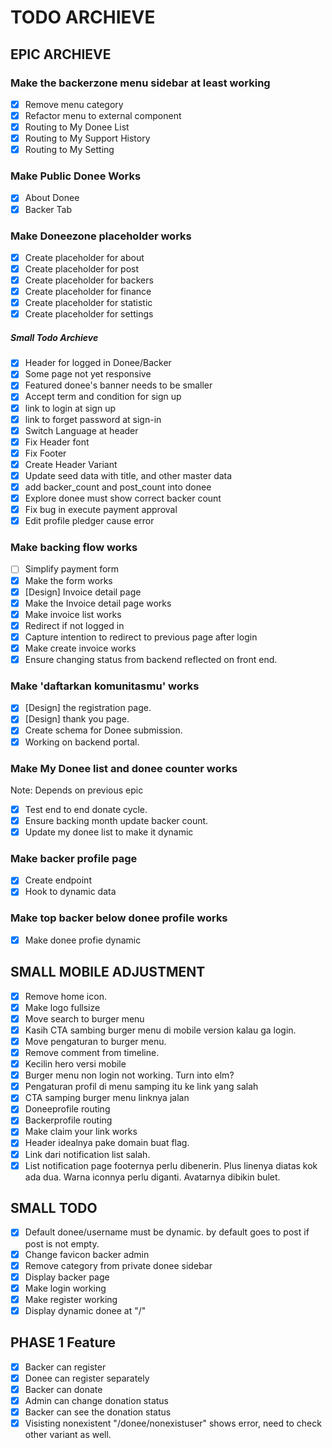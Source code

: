 # TODO ARCHIEVE

## EPIC ARCHIEVE

### Make the backerzone menu sidebar at least working

- [x] Remove menu category
- [x] Refactor menu to external component
- [x] Routing to My Donee List
- [x] Routing to My Support History
- [x] Routing to My Setting

### Make Public Donee Works

- [x] About Donee
- [x] Backer Tab

### Make Doneezone placeholder works

- [x] Create placeholder for about
- [x] Create placeholder for post
- [x] Create placeholder for backers
- [x] Create placeholder for finance
- [x] Create placeholder for statistic
- [x] Create placeholder for settings

##### Small Todo Archieve

- [x] Header for logged in Donee/Backer
- [x] Some page not yet responsive
- [x] Featured donee's banner needs to be smaller
- [x] Accept term and condition for sign up
- [x] link to login at sign up
- [x] link to forget password at sign-in
- [x] Switch Language at header
- [x] Fix Header font
- [x] Fix Footer
- [x] Create Header Variant
- [x] Update seed data with title, and other master data
- [x] add backer_count and post_count into donee
- [x] Explore donee must show correct backer count
- [x] Fix bug in execute payment approval
- [x] Edit profile pledger cause error

### Make backing flow works

- [ ] Simplify payment form
- [x] Make the form works
- [x] [Design] Invoice detail page
- [x] Make the Invoice detail page works
- [x] Make invoice list works
- [x] Redirect if not logged in
- [x] Capture intention to redirect to previous page after login
- [x] Make create invoice works
- [x] Ensure changing status from backend reflected on front end.

### Make 'daftarkan komunitasmu' works

- [x] [Design] the registration page.
- [x] [Design] thank you page.
- [x] Create schema for Donee submission.
- [x] Working on backend portal.

### Make My Donee list and donee counter works

Note: Depends on previous epic

- [x] Test end to end donate cycle.
- [x] Ensure backing month update backer count.
- [x] Update my donee list to make it dynamic

### Make backer profile page

- [x] Create endpoint
- [x] Hook to dynamic data

### Make top backer below donee profile works

- [x] Make donee profie dynamic

## SMALL MOBILE ADJUSTMENT

- [x] Remove home icon.
- [x] Make logo fullsize
- [x] Move search to burger menu
- [x] Kasih CTA sambing burger menu di mobile version kalau ga login.
- [x] Move pengaturan to burger menu.
- [x] Remove comment from timeline.
- [x] Kecilin hero versi mobile
- [x] Burger menu non login not working. Turn into elm?
- [x] Pengaturan profil di menu samping itu ke link yang salah
- [x] CTA samping burger menu linknya jalan
- [x] Doneeprofile routing
- [x] Backerprofile routing
- [x] Make claim your link works
- [x] Header idealnya pake domain buat flag.
- [x] Link dari notification list salah.
- [x] List notification page footernya perlu dibenerin. Plus linenya diatas kok ada dua. Warna iconnya perlu diganti. Avatarnya dibikin bulet.

## SMALL TODO

- [x] Default donee/username must be dynamic. by default goes to post if post is not empty.
- [x] Change favicon backer admin
- [x] Remove category from private donee sidebar
- [x] Display backer page
- [x] Make login working
- [x] Make register working
- [x] Display dynamic donee at "/"

## PHASE 1 Feature

- [x] Backer can register
- [x] Donee can register separately
- [x] Backer can donate
- [x] Admin can change donation status
- [x] Backer can see the donation status
- [x] Visisting nonexistent "/donee/nonexistuser" shows error, need to check other variant as well.

